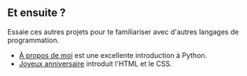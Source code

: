 ## Et ensuite ?

Essaie ces autres projets pour te familiariser avec d'autres langages de programmation.

- [À propos de moi](https://projects.raspberrypi.org/en/projects/about-me?utm_source=pathway&utm_medium=whatnext&utm_campaign=projects) est une excellente introduction à Python.
- [Joyeux anniversaire](https://projects.raspberrypi.org/en/projects/happy-birthday?utm_source=pathway&utm_medium=whatnext&utm_campaign=projects) introduit l'HTML et le CSS.